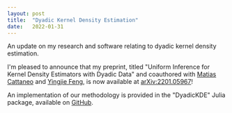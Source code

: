 ```yaml
---
layout: post
title:  "Dyadic Kernel Density Estimation"
date:   2022-01-31
---
```


An update on my research and software relating to
dyadic kernel density estimation.

I'm pleased to announce that my preprint,
titled "Uniform Inference for Kernel Density Estimators with Dyadic Data"
and coauthored with
[Matias Cattaneo](https://cattaneo.princeton.edu)
and
[Yingjie Feng](https://sites.google.com/site/yingjieum/),
is now available at
[arXiv:2201.05967](https://arxiv.org/abs/2201.05967)!

An implementation of our methodology is provided in the
"DyadicKDE" Julia package, available on
[GitHub](https://github.com/WGUNDERWOOD/DyadicKDE.jl).
